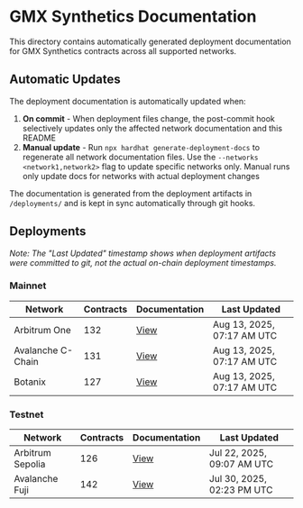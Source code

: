 # GMX Synthetics Documentation

This directory contains automatically generated deployment documentation for GMX Synthetics contracts across all supported networks.

## Automatic Updates

The deployment documentation is automatically updated when:
1. **On commit** - When deployment files change, the post-commit hook selectively updates only the affected network documentation and this README
2. **Manual update** - Run `npx hardhat generate-deployment-docs` to regenerate all network documentation files. Use the `--networks <network1,network2>` flag to update specific networks only. Manual runs only update docs for networks with actual deployment changes

The documentation is generated from the deployment artifacts in `/deployments/` and is kept in sync automatically through git hooks.

## Deployments

*Note: The "Last Updated" timestamp shows when deployment artifacts were committed to git, not the actual on-chain deployment timestamps.*

### Mainnet

| Network | Contracts | Documentation | Last Updated |
|---------|-----------|---------------|-------------|
| Arbitrum One | 132 | [View](./arbitrum-deployments.md) | Aug 13, 2025, 07:17 AM UTC |
| Avalanche C-Chain | 131 | [View](./avalanche-deployments.md) | Aug 13, 2025, 07:17 AM UTC |
| Botanix | 127 | [View](./botanix-deployments.md) | Aug 13, 2025, 07:17 AM UTC |

### Testnet

| Network | Contracts | Documentation | Last Updated |
|---------|-----------|---------------|-------------|
| Arbitrum Sepolia | 126 | [View](./arbitrumSepolia-deployments.md) | Jul 22, 2025, 09:07 AM UTC |
| Avalanche Fuji | 142 | [View](./avalancheFuji-deployments.md) | Jul 30, 2025, 02:23 PM UTC |
